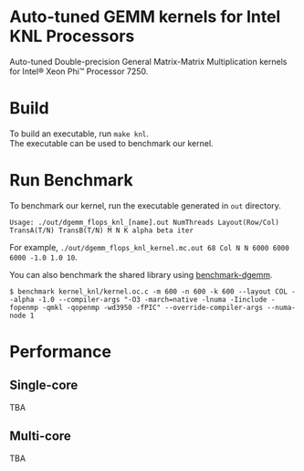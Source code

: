 # Auto-tuned GEMM kernels for Intel KNL Processors

Auto-tuned Double-precision General Matrix-Matrix Multiplication kernels for Intel® Xeon Phi™ Processor 7250.

# Build

To build an executable, run `make knl`.  
The executable can be used to benchmark our kernel.

# Run Benchmark

To benchmark our kernel, run the executable generated in `out` directory.  
```
Usage: ./out/dgemm_flops_knl_[name].out NumThreads Layout(Row/Col) TransA(T/N) TransB(T/N) M N K alpha beta iter
```
For example, `./out/dgemm_flops_knl_kernel.mc.out 68 Col N N 6000 6000 6000 -1.0 1.0 10`.

You can also benchmark the shared library using [benchmark-dgemm](https://github.com/lshqqytiger/benchmark-dgemm).  
```
$ benchmark kernel_knl/kernel.oc.c -m 600 -n 600 -k 600 --layout COL --alpha -1.0 --compiler-args "-O3 -march=native -lnuma -Iinclude -fopenmp -qmkl -qopenmp -wd3950 -fPIC" --override-compiler-args --numa-node 1
```

# Performance

## Single-core

TBA

## Multi-core

TBA
